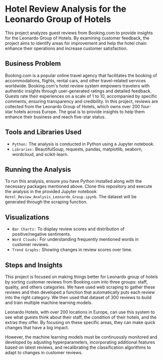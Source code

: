 # Hotel Review Analysis for the Leonardo Group of Hotels

This project analyzes guest reviews from Booking.com to provide insights for the Leonardo Group of Hotels. By examining customer feedback, the project aims to identify areas for improvement and help the hotel chain enhance their operations and increase customer satisfaction.

## Business Problem

Booking.com is a popular online travel agency that facilitates the booking of accommodations, flights, rental cars, and other travel-related services worldwide. Booking.com's hotel review system empowers travelers with authentic insights through user-generated ratings and detailed feedback. Guests rate their experiences on a scale of 1 to 10, accompanied by specific comments, ensuring transparency and credibility.
In this project, reviews are collected from the Leonardo Group of Hotels, which owns over 200 four-star hotels across Europe. The goal is to provide insights to help them enhance their business and reach five-star status.

## Tools and Libraries Used

- `Python:` The analysis is conducted in Python using a Jupyter notebook.
- `Libraries:` BeautifulSoup, requests, pandas, matplotlib, seaborn, wordcloud, and scikit-learn.

## Running the Analysis

To run this analysis, ensure you have Python installed along with the necessary packages mentioned above. Clone this repository and execute the analysis in the provided Jupyter notebook `Hotel_Review_Analysis_Leonardo_Group.ipynb`. 
The dataset will be generated through the scraping function.

## Visualizations

- `Bar Charts:` To display review scores and distribution of positive/negative sentiments.
- `Word Clouds:` For understanding frequently mentioned words in customer reviews.
- `Trend Graphs:` Showing changes in review scores over time.

## Steps and Insights

This project is focused on making things better for Leonardo group of hotels by sorting customer reviews from Booking.com into three groups: staff, quality, and others categories. We have used web scraping to gather these reviews and then developed a function that automatically puts each review into the right category. We then used that dataset of 300 reviews to build and train multiple machine learning models.

Leonardo Hotels, with over 200 locations in Europe, can use this system to see what guests think about their staff, the condition of their hotels, and the extras they offer. By focusing on these specific areas, they can make quick changes that have a big impact.

However, the machine learning models must be continuously monitored and developed by adjusting hyperparameters, incorporating additional features based on latest reviews, and recalibrating the classification algorithms to adapt to changes in customer reviews.
